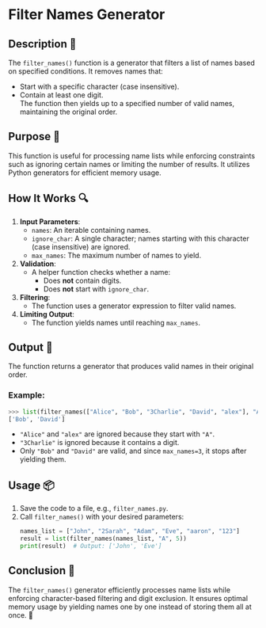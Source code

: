 # Filter Names Generator

## Description 📝

The `filter_names()` function is a generator that filters a list of names based on specified conditions.
It removes names that:

-   Start with a specific character (case insensitive).
-   Contain at least one digit.  
    The function then yields up to a specified number of valid names, maintaining the original order.

## Purpose 🎯

This function is useful for processing name lists while enforcing constraints such as ignoring certain names or limiting the number of results.
It utilizes Python generators for efficient memory usage.

## How It Works 🔍

1. **Input Parameters**:
    - `names`: An iterable containing names.
    - `ignore_char`: A single character; names starting with this character (case insensitive) are ignored.
    - `max_names`: The maximum number of names to yield.
2. **Validation**:
    - A helper function checks whether a name:
        - Does **not** contain digits.
        - Does **not** start with `ignore_char`.
3. **Filtering**:
    - The function uses a generator expression to filter valid names.
4. **Limiting Output**:
    - The function yields names until reaching `max_names`.

## Output 📜

The function returns a generator that produces valid names in their original order.

### Example:

```python
>>> list(filter_names(["Alice", "Bob", "3Charlie", "David", "alex"], "A", 3))
['Bob', 'David']
```

-   `"Alice"` and `"alex"` are ignored because they start with `"A"`.
-   `"3Charlie"` is ignored because it contains a digit.
-   Only `"Bob"` and `"David"` are valid, and since `max_names=3`, it stops after yielding them.

## Usage 📦

1. Save the code to a file, e.g., `filter_names.py`.
2. Call `filter_names()` with your desired parameters:
    ```python
    names_list = ["John", "2Sarah", "Adam", "Eve", "aaron", "123"]
    result = list(filter_names(names_list, "A", 5))
    print(result)  # Output: ['John', 'Eve']
    ```

## Conclusion 🚀

The `filter_names()` generator efficiently processes name lists while enforcing character-based filtering and digit exclusion.
It ensures optimal memory usage by yielding names one by one instead of storing them all at once. 🎉
